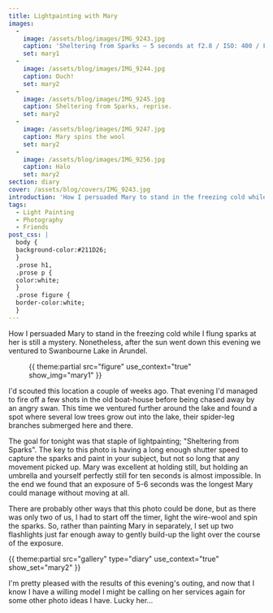 ```yaml
---
title: Lightpainting with Mary
images:
  - 
    image: /assets/blog/images/IMG_9243.jpg
    caption: 'Sheltering from Sparks — 5 seconds at f2.8 / ISO: 400 / Focal Length: 17mm. '
    set: mary1
  - 
    image: /assets/blog/images/IMG_9244.jpg
    caption: Ouch!
    set: mary2
  - 
    image: /assets/blog/images/IMG_9245.jpg
    caption: Sheltering from Sparks, reprise.
    set: mary2
  - 
    image: /assets/blog/images/IMG_9247.jpg
    caption: Mary spins the wool
    set: mary2
  - 
    image: /assets/blog/images/IMG_9256.jpg
    caption: Halo
    set: mary2
section: diary
cover: /assets/blog/covers/IMG_9243.jpg
introduction: 'How I persuaded Mary to stand in the freezing cold while I flung sparks at her is still a mystery. Nonetheless, after the sun went down this evening we ventured to Swanbourne Lake in Arundel. '
tags:
  - Light Painting
  - Photography
  - Friends
post_css: |
  body {
  background-color:#211D26;
  }
  .prose h1,
  .prose p {
  color:white;
  }
  .prose figure {
  border-color:white;
  }
---
```

How I persuaded Mary to stand in the freezing cold while I flung sparks at her is still a mystery. Nonetheless, after the sun went down this evening we ventured to Swanbourne Lake in Arundel. 

<figure class="inline">{{ theme:partial src="figure" use_context="true" show_img="mary1" }}</figure>

I'd scouted this location a couple of weeks ago. That evening I'd managed to fire off a few shots in the old boat-house before being chased away by an angry swan. This time we ventured further around the lake and found a spot where several low trees grow out into the lake, their spider-leg branches submerged here and there. 

The goal for tonight was that staple of lightpainting; "Sheltering from Sparks". The key to this photo is having a long enough shutter speed to capture the sparks and paint in your subject, but not so long that any movement picked up. Mary was excellent at holding still, but holding an umbrella and yourself perfectly still for ten seconds is almost impossible. In the end we found that an exposure of 5-6 seconds was the longest Mary could manage without moving at all.

There are probably other ways that this photo could be done, but as there was only two of us, I had to start off the timer, light the wire-wool and spin the sparks. So, rather than painting Mary in separately, I set up two  flashlights just far enough away to gently build-up the light over the course of the exposure.

<div class="gallery">{{ theme:partial src="gallery" type="diary" use_context="true" show_set="mary2" }}</div>

I'm pretty pleased with the results of this evening's outing, and now that I know I have a willing model I might be calling on her services again for some other photo ideas I have. Lucky her...